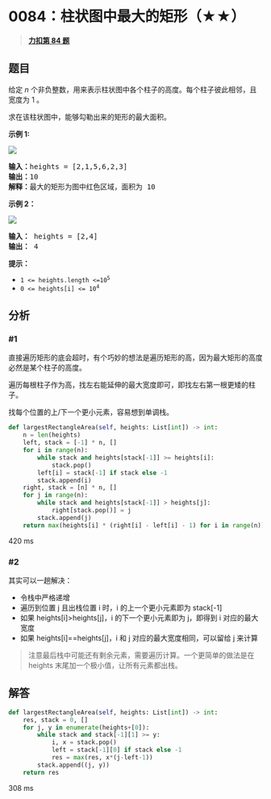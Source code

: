 # 0084：柱状图中最大的矩形（★★）


> <u>**[力扣第 84 题](https://leetcode.cn/problems/largest-rectangle-in-histogram/)**</u>

## 题目

<p>给定 <em>n</em> 个非负整数，用来表示柱状图中各个柱子的高度。每个柱子彼此相邻，且宽度为 1 。</p>

<p>求在该柱状图中，能够勾勒出来的矩形的最大面积。</p>



<p><strong>示例 1:</strong></p>

<p><img src="https://assets.leetcode.com/uploads/2021/01/04/histogram.jpg" /></p>

<pre>
<strong>输入：</strong>heights = [2,1,5,6,2,3]
<strong>输出：</strong>10
<strong>解释：</strong>最大的矩形为图中红色区域，面积为 10
</pre>

<p><strong>示例 2：</strong></p>

<p><img src="https://assets.leetcode.com/uploads/2021/01/04/histogram-1.jpg" /></p>

<pre>
<strong>输入：</strong> heights = [2,4]
<b>输出：</b> 4</pre>



<p><strong>提示：</strong></p>

<ul>
<li><code>1 <= heights.length <=10<sup>5</sup></code></li>
<li><code>0 <= heights[i] <= 10<sup>4</sup></code></li>
</ul>


## 分析

### #1

直接遍历矩形的底会超时，有个巧妙的想法是遍历矩形的高，因为最大矩形的高度必然是某个柱子的高度。

遍历每根柱子作为高，找左右能延伸的最大宽度即可，即找左右第一根更矮的柱子。

找每个位置的上/下一个更小元素，容易想到单调栈。

```python
def largestRectangleArea(self, heights: List[int]) -> int:
    n = len(heights)
    left, stack = [-1] * n, []
    for i in range(n):
        while stack and heights[stack[-1]] >= heights[i]:
            stack.pop()
        left[i] = stack[-1] if stack else -1
        stack.append(i)
    right, stack = [n] * n, []
    for j in range(n):
        while stack and heights[stack[-1]] > heights[j]:
            right[stack.pop()] = j
        stack.append(j)
    return max(heights[i] * (right[i] - left[i] - 1) for i in range(n))
```
420 ms

### #2

其实可以一趟解决：
- 令栈中严格递增
- 遍历到位置 j 且出栈位置 i 时，i 的上一个更小元素即为 stack[-1]
- 如果 heights[i]>heights[j]，i 的下一个更小元素即为 j，即得到 i 对应的最大宽度
- 如果 heights[i]==heights[j]，i 和 j 对应的最大宽度相同，可以留给 j 来计算

> 注意最后栈中可能还有剩余元素，需要遍历计算。一个更简单的做法是在 heights 末尾加一个极小值，让所有元素都出栈。

## 解答

```python
def largestRectangleArea(self, heights: List[int]) -> int:
    res, stack = 0, []
    for j, y in enumerate(heights+[0]):
        while stack and stack[-1][1] >= y:
            i, x = stack.pop()
            left = stack[-1][0] if stack else -1
            res = max(res, x*(j-left-1))
        stack.append((j, y))
    return res
```
308 ms
